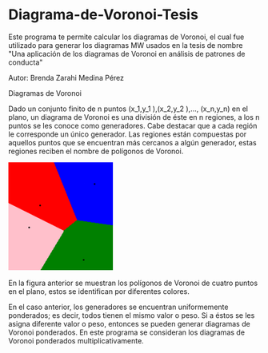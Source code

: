 # Diagrama-de-Voronoi-Tesis
Este programa te permite calcular los diagramas de Voronoi, el cual fue utilizado para generar los diagramas MW usados en la tesis de nombre "Una aplicación de los diagramas de Voronoi en análisis de patrones de conducta"

Autor: Brenda Zarahi Medina Pérez

Diagramas de Voronoi

Dado un conjunto finito de n puntos (x_1,y_1 ),(x_2,y_2 ),…, (x_n,y_n) en el plano, un diagrama de Voronoi es una división de éste en n regiones, a los n puntos se les conoce como generadores. Cabe destacar que a cada región le corresponde un único generador. Las regiones están compuestas por aquellos puntos que se encuentran más cercanos a algún generador, estas regiones reciben el nombre de polígonos de Voronoi.


![](aristas.png)

En la figura anterior se muestran los polígonos de Voronoi de cuatro puntos en el plano, estos se identifican por diferentes colores.

En el caso anterior, los generadores se encuentran uniformemente ponderados; es decir, todos tienen el mismo valor o peso. Si a éstos se les asigna diferente valor o peso, entonces se pueden generar diagramas de Voronoi ponderados. En este programa se consideran los diagramas de Voronoi ponderados multiplicativamente.
